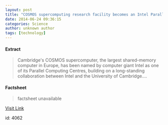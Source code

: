 ```yaml
---
layout: post
title: "COSMOS supercomputing research facility becomes an Intel Parallel Computing Centre"
date: 2014-06-24 09:36:15
categories: Science
author: unknown author
tags: [technology]
---
```



#### Extract
>Cambridge's COSMOS supercomputer, the largest shared-memory computer in Europe, has been named by computer giant Intel as one of its Parallel Computing Centres, building on a long-standing collaboration between Intel and the University of Cambridge....

#### Factsheet
>factsheet unavailable

[Visit Link](http://phys.org/news322806960.html)

id:    4062


